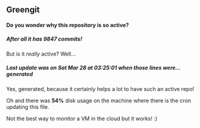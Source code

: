 ## Greengit

#### Do you wonder why this repository is so active?

##### After all it has 9847 commits!

But is it *really* active? Well...

##### Last update was on Sat Mar 28 at 03:25:01 when those lines were... generated

Yes, generated, because it certainly helps a lot to have such an active repo!

Oh and there was **54%** disk usage on the machine
where there is the cron updating this file.

Not the best way to monitor a VM in the cloud but it works! :)
